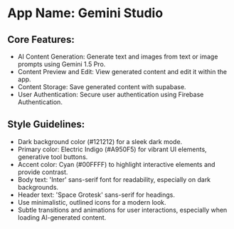 # **App Name**: Gemini Studio

## Core Features:

- AI Content Generation: Generate text and images from text or image prompts using Gemini 1.5 Pro.
- Content Preview and Edit: View generated content and edit it within the app.
- Content Storage: Save generated content with supabase.
- User Authentication: Secure user authentication using Firebase Authentication.

## Style Guidelines:

- Dark background color (#121212) for a sleek dark mode.
- Primary color: Electric Indigo (#A950F5) for vibrant UI elements, generative tool buttons.
- Accent color: Cyan (#00FFFF) to highlight interactive elements and provide contrast.
- Body text: 'Inter' sans-serif font for readability, especially on dark backgrounds.
- Header text: 'Space Grotesk' sans-serif for headings.
- Use minimalistic, outlined icons for a modern look.
- Subtle transitions and animations for user interactions, especially when loading AI-generated content.